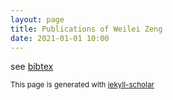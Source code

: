 ```yaml
---
layout: page
title: Publications of Weilei Zeng
date: 2021-01-01 10:00
---
```




see [bibtex](/about/publications/zwl_bib.html)




<small>   This page is generated with <a href="https://github.com/inukshuk/jekyll-scholar">jekyll-scholar</a> </small>
